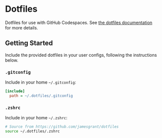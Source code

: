 # Dotfiles

Dotfiles for use with GitHub Codespaces. See [the dotfiles documentation][dotfiles-docs] for more details.

## Getting Started

Include the provided dotfiles in your user configs, following the instructions below.

### `.gitconfig`

Include in your home `~/.gitconfig`:

```ini
[include]
  path = ~/.dotfiles/.gitconfig
```

### `.zshrc`

Include in your home `~/.zshrc`:

```sh
# Source from https://github.com/jamesgrant/dotfiles
source ~/.dotfiles/.zshrc
```

[dotfiles-docs]: https://docs.github.com/en/codespaces/customizing-your-codespace/personalizing-codespaces-for-your-account#dotfiles